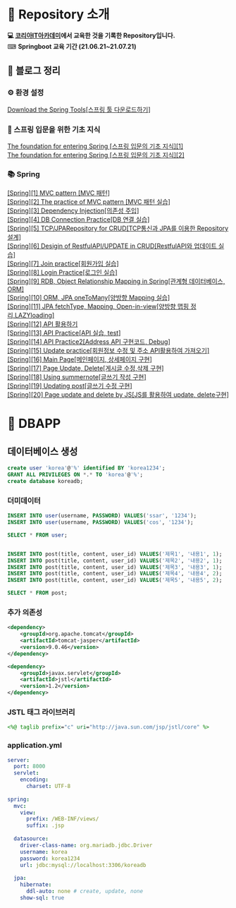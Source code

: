 # 🔔 Repository 소개
<strong>💻 [코리아IT아카데미](http://busan.koreaisacademy.com/?dGubun=1&_ga=2.118731840.895175949.1635676317-1194081919.1635589884)에서 교육한 것을 기록한 Repository입니다.</strong><br>
⌨ <strong>Springboot 교육 기간 (21.06.21~21.07.21)</strong>

## 📄 블로그 정리

### ⚙ 환경 설정
[Download the Spring Tools[스프링 툴 다운로드하기]](https://valuelog.tistory.com/3)

### 📒 스프링 입문을 위한 기초 지식
[The foundation for entering Spring [스프링 입문의 기초 지식][1]](https://valuelog.tistory.com/4)<br>
[The foundation for entering Spring [스프링 입문의 기초 지식][2]](https://valuelog.tistory.com/5)

### 📚 Spring
[[Spring][1] MVC pattern [MVC 패턴]](https://valuelog.tistory.com/7)<br>
[[Spring][2] The practice of MVC pattern [MVC 패턴 실습]](https://valuelog.tistory.com/10)<br>
[[Spring][3] Dependency Injection[의존성 주입]](https://valuelog.tistory.com/16)<br>
[[Spring][4] DB Connection Practice[DB 연결 실습]](https://valuelog.tistory.com/17)<br>
[[Spring][5] TCP/JPARepository for CRUD[TCP통신과 JPA를 이용한 Repository 설계]](https://valuelog.tistory.com/19)<br>
[[Spring][6] Desigin of RestfulAPI/UPDATE in CRUD[RestfulAPI와 업데이트 실습]](https://valuelog.tistory.com/20)<br>
[[Spring][7] Join practice[회원가입 실습]](https://valuelog.tistory.com/21)<br>
[[Spring][8] Login Practice[로그인 실습]](https://valuelog.tistory.com/24)<br>
[[Spring][9] RDB, Object Relationship Mapping in Spring[관계형 데이터베이스, ORM]](https://valuelog.tistory.com/25)<br>
[[Spring][10] ORM, JPA oneToMany[양방향 Mapping 실습]](https://valuelog.tistory.com/26)<br>
[[Spring][11] JPA fetchType, Mapping, Open-in-view[양방향 맵핑 정리,LAZYloading]](https://valuelog.tistory.com/27)<br>
[[Spring][12] API 활용하기](https://valuelog.tistory.com/28)<br>
[[Spring][13] API Practice[API 실습, test]](https://valuelog.tistory.com/29)<br>
[[Spring][14] API Practice2[Address API 구현코드, Debug]](https://valuelog.tistory.com/30)<br>
[[Spring][15] Update practice[회원정보 수정 및 주소 API활용하여 가져오기]](https://valuelog.tistory.com/32)<br>
[[Spring][16] Main Page[메인페이지, 상세페이지 구현]](https://valuelog.tistory.com/33)<br>
[[Spring][17] Page Update, Delete[게시글 수정,삭제 구현]](https://valuelog.tistory.com/35)<br>
[[Spring][18] Using summernote[글쓰기 작성 구현]](https://valuelog.tistory.com/36)<br>
[[Spring][19] Updating post[글쓰기 수정 구현]](https://valuelog.tistory.com/37)<br>
[[Spring][20] Page update and delete by JS[JS를 활용하여 update, delete구현]](https://valuelog.tistory.com/39)


# 📌 DBAPP

## 데이터베이스 생성
```sql
create user 'korea'@'%' identified BY 'korea1234';
GRANT ALL PRIVILEGES ON *.* TO 'korea'@'%';
create database koreadb;
```

### 더미데이터
```sql
INSERT INTO user(username, PASSWORD) VALUES('ssar', '1234');
INSERT INTO user(username, PASSWORD) VALUES('cos', '1234');

SELECT * FROM user;


INSERT INTO post(title, content, user_id) VALUES('제목1', '내용1', 1);
INSERT INTO post(title, content, user_id) VALUES('제목2', '내용2', 1);
INSERT INTO post(title, content, user_id) VALUES('제목3', '내용3', 1);
INSERT INTO post(title, content, user_id) VALUES('제목4', '내용4', 2);
INSERT INTO post(title, content, user_id) VALUES('제목5', '내용5', 2);

SELECT * FROM post;
```


### 추가 의존성
```xml
<dependency>
    <groupId>org.apache.tomcat</groupId>
    <artifactId>tomcat-jasper</artifactId>
    <version>9.0.46</version>
</dependency>

<dependency>
	<groupId>javax.servlet</groupId>
	<artifactId>jstl</artifactId>
	<version>1.2</version>
</dependency>
```

### JSTL 태그 라이브러리
```jsp
<%@ taglib prefix="c" uri="http://java.sun.com/jsp/jstl/core" %>
```

### application.yml
```yml
server:
  port: 8000
  servlet:
    encoding:
      charset: UTF-8
      
spring:
  mvc:
    view:
      prefix: /WEB-INF/views/
      suffix: .jsp
      
  datasource:
    driver-class-name: org.mariadb.jdbc.Driver
    username: korea
    password: korea1234
    url: jdbc:mysql://localhost:3306/koreadb
    
  jpa:
    hibernate:
      ddl-auto: none # create, update, none
    show-sql: true
```



